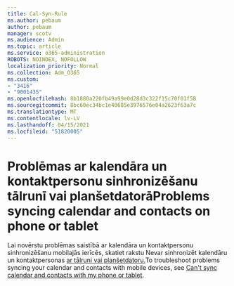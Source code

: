 ```yaml
---
title: Cal-Syn-Rule
ms.author: pebaum
author: pebaum
manager: scotv
ms.audience: Admin
ms.topic: article
ms.service: o365-administration
ROBOTS: NOINDEX, NOFOLLOW
localization_priority: Normal
ms.collection: Adm_O365
ms.custom:
- "3416"
- "9001435"
ms.openlocfilehash: 8b1880a220fb49a99e0d28d3c322f15c70f01f58
ms.sourcegitcommit: 8bc60ec34bc1e40685e3976576e04a2623f63a7c
ms.translationtype: MT
ms.contentlocale: lv-LV
ms.lasthandoff: 04/15/2021
ms.locfileid: "51820005"
---
```

# <a name="problems-syncing-calendar-and-contacts-on-phone-or-tablet"></a><span data-ttu-id="0788c-102">Problēmas ar kalendāra un kontaktpersonu sinhronizēšanu tālrunī vai planšetdatorā</span><span class="sxs-lookup"><span data-stu-id="0788c-102">Problems syncing calendar and contacts on phone or tablet</span></span>

<span data-ttu-id="0788c-103">Lai novērstu problēmas saistībā ar kalendāra un kontaktpersonu sinhronizēšanu mobilajās ierīcēs, skatiet rakstu Nevar sinhronizēt kalendāru un kontaktpersonas [ar tālruni vai planšetdatoru.](https://support.office.com/article/can-t-sync-calendar-and-contacts-with-my-phone-or-tablet-8479d764-b9f5-4fff-ba88-edd7c265df9f)</span><span class="sxs-lookup"><span data-stu-id="0788c-103">To troubleshoot problems syncing your calendar and contacts with mobile devices, see [Can't sync calendar and contacts with my phone or tablet](https://support.office.com/article/can-t-sync-calendar-and-contacts-with-my-phone-or-tablet-8479d764-b9f5-4fff-ba88-edd7c265df9f).</span></span>